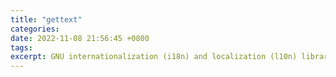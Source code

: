 ```yaml
---
title: "gettext"
categories: 
date: 2022-11-08 21:56:45 +0800
tags: 
excerpt: GNU internationalization (i18n) and localization (l10n) library
---
```






